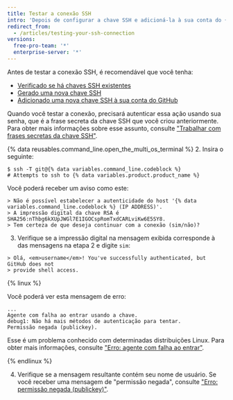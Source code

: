```yaml
---
title: Testar a conexão SSH
intro: 'Depois de configurar a chave SSH e adicioná-la à sua conta do {% data variables.product.product_name %}, você pode testar a conexão.'
redirect_from:
  - /articles/testing-your-ssh-connection
versions:
  free-pro-team: '*'
  enterprise-server: '*'
---
```


Antes de testar a conexão SSH, é recomendável que você tenha:
- [Verificado se há chaves SSH existentes](/articles/checking-for-existing-ssh-keys)
- [Gerado uma nova chave SSH](/articles/generating-a-new-ssh-key-and-adding-it-to-the-ssh-agent)
- [Adicionado uma nova chave SSH à sua conta do GitHub](/articles/adding-a-new-ssh-key-to-your-github-account)

Quando você testar a conexão, precisará autenticar essa ação usando sua senha, que é a frase secreta da chave SSH que você criou anteriormente. Para obter mais informações sobre esse assunto, consulte ["Trabalhar com frases secretas da chave SSH"](/articles/working-with-ssh-key-passphrases).

{% data reusables.command_line.open_the_multi_os_terminal %}
2. Insira o seguinte:
  ```shell
  $ ssh -T git@{% data variables.command_line.codeblock %}
  # Attempts to ssh to {% data variables.product.product_name %}
  ```

  Você poderá receber um aviso como este:

  ```shell
  > Não é possível estabelecer a autenticidade do host '{% data variables.command_line.codeblock %} (IP ADDRESS)'.
  > A impressão digital da chave RSA é SHA256:nThbg6kXUpJWGl7E1IGOCspRomTxdCARLviKw6E5SY8.
  > Tem certeza de que deseja continuar com a conexão (sim/não)?
  ```

3. Verifique se a impressão digital na mensagem exibida corresponde à das mensagens na etapa 2 e digite `sim`:
  ```shell
  > Olá, <em>username</em>! You've successfully authenticated, but GitHub does not
  > provide shell access.
  ```

  {% linux %}

  Você poderá ver esta mensagem de erro:
  ```shell
  ...
  Agente com falha ao entrar usando a chave.
  debug1: Não há mais métodos de autenticação para tentar.
  Permissão negada (publickey).
  ```

  Esse é um problema conhecido com determinadas distribuições Linux. Para obter mais informações, consulte ["Erro: agente com falha ao entrar"](/articles/error-agent-admitted-failure-to-sign).

  {% endlinux %}

4. Verifique se a mensagem resultante contém seu nome de usuário. Se você receber uma mensagem de "permissão negada", consulte ["Erro: permissão negada (publickey)"](/articles/error-permission-denied-publickey).
